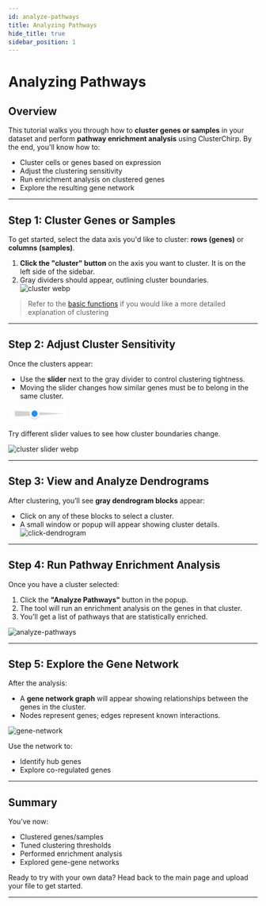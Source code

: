 ```yaml
---
id: analyze-pathways
title: Analyzing Pathways
hide_title: true
sidebar_position: 1
---
```

# Analyzing Pathways

## Overview

This tutorial walks you through how to **cluster genes or samples** in your dataset and perform **pathway enrichment analysis** using ClusterChirp. By the end, you'll know how to:

- Cluster cells or genes based on expression
- Adjust the clustering sensitivity
- Run enrichment analysis on clustered genes
- Explore the resulting gene network

---

## Step 1: Cluster Genes or Samples

To get started, select the data axis you'd like to cluster: **rows (genes)** or **columns (samples)**.

1. **Click the "cluster" button** on the axis you want to cluster. It is on the left side of the sidebar.
2. Gray dividers should appear, outlining cluster boundaries.
![cluster webp](/img/cluster-dendro-hover.webp)

> Refer to the [basic functions](../basic-functions#how-to-cluster-cells) if you would like a more detailed explanation of clustering

---

## Step 2: Adjust Cluster Sensitivity

Once the clusters appear:

- Use the **slider** next to the gray divider to control clustering tightness.
- Moving the slider changes how similar genes must be to belong in the same cluster.

![Cluster slider](/img/cluster_slider.png)

Try different slider values to see how cluster boundaries change.

![cluster slider webp](/img/cluster-freq-slider.webp)

---

## Step 3: View and Analyze Dendrograms

After clustering, you’ll see **gray dendrogram blocks** appear:

- Click on any of these blocks to select a cluster.
- A small window or popup will appear showing cluster details.
![click-dendrogram](/img/cluster-dendro-click.webp)

---

## Step 4: Run Pathway Enrichment Analysis

Once you have a cluster selected:

1. Click the **"Analyze Pathways"** button in the popup.
2. The tool will run an enrichment analysis on the genes in that cluster.
3. You’ll get a list of pathways that are statistically enriched.

![analyze-pathways](/img/cluster-analyze-click.webp)

---

## Step 5: Explore the Gene Network

After the analysis:

- A **gene network graph** will appear showing relationships between the genes in the cluster.
- Nodes represent genes; edges represent known interactions.

![gene-network](/img/cluster-network-(analyze)-explore.webp)

Use the network to:

- Identify hub genes
- Explore co-regulated genes

---

## Summary

You’ve now:

- Clustered genes/samples
- Tuned clustering thresholds
- Performed enrichment analysis
- Explored gene-gene networks

Ready to try with your own data? Head back to the main page and upload your file to get started.

---

